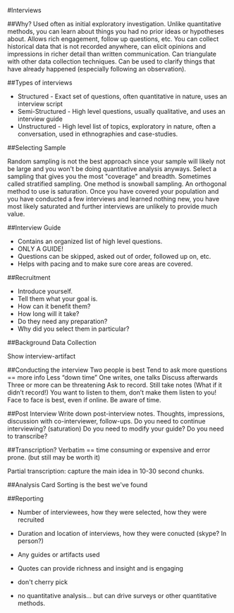 #Interviews

##Why?
Used often as initial exploratory investigation.  Unlike quantitative methods, you can learn about things you had no prior ideas or hypotheses about.  Allows rich engagement, follow up questions, etc.  You can collect historical data that is not recorded anywhere, can elicit opinions and impressions in richer detail than written communication.  Can triangulate with other data collection techniques.  Can be used to clarify things that have already happened (especially following an observation).

##Types of interviews
 - Structured - Exact set of questions, often quantitative in nature, uses an interview script
 - Semi-Structured - High level questions, usually qualitative, and uses an interview guide
 - Unstructured - High level list of topics, exploratory in nature, often a conversation, used in ethnographies and case-studies.


##Selecting Sample

Random sampling is not the best approach since your sample will likely not be large and you won't be doing quantitative analysis anyways.  Select a sampling that gives you the most "coverage" and breadth.  Sometimes called stratified sampling.  One method is snowball sampling.  An orthogonal method to use is saturation.  Once you have covered your population and you have conducted a few interviews and learned nothing new, you have most likely saturated and further interviews are unlikely to provide much value.

##Interview Guide
 * Contains an organized list of high level questions.
 * ONLY A GUIDE!
 * Questions can be skipped, asked out of order, followed up on, etc.
 * Helps with pacing and to make sure core areas are covered.


##Recruitment
 * Introduce yourself.
 * Tell them what your goal is.
 * How can it benefit them?
 * How long will it take?
 * Do they need any preparation?
 * Why did you select them in particular?


##Background Data Collection

Show interview-artifact 


##Conducting the interview
Two people is best
	Tend to ask more questions == more info
	Less “down time”
	One writes, one talks
	Discuss afterwards
	Three or more can be threatening
Ask to record.  Still take notes (What if it didn’t record!)
You want to listen to them, don’t make them listen to you!
Face to face is best, even if online.
Be aware of time.



##Post Interview
Write down post-interview notes.  Thoughts, impressions, discussion with co-interviewer, follow-ups.
Do you need to continue interviewing? (saturation)
Do you need to modify your guide?
Do you need to transcribe?

##Transcription?
Verbatim == time consuming or expensive and error prone.  (but still may be worth it)

Partial transcription: capture the main idea in 10-30 second chunks.

##Analysis
Card Sorting is the best we've found

##Reporting
 * Number of interviewees, how they were selected, how they were recruited
 * Duration and location of interviews, how they were conucted (skype?  In person?)
 * Any guides or artifacts used

 * Quotes can provide richness and insight and is engaging
 * don't cherry pick
 * no quantitative analysis… but can drive surveys or other quantitative methods.
